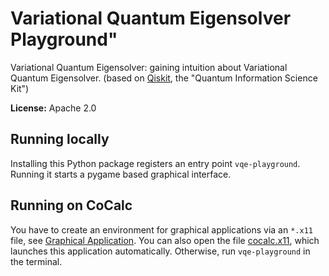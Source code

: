 # Variational Quantum Eigensolver Playground"

Variational Quantum Eigensolver: gaining intuition about Variational Quantum Eigensolver.
(based on [Qiskit](https://qiskit.org/), the "Quantum Information Science Kit")

**License:** Apache 2.0

## Running locally

Installing this Python package registers an entry point `vqe-playground`.
Running it starts a pygame based graphical interface.

## Running on CoCalc

You have to create an environment for graphical applications via an `*.x11` file,
see [Graphical Application](https://doc.cocalc.com/x11.html).
You can also open the file [cocalc.x11](./cocalc.x11), which launches this application automatically.
Otherwise, run `vqe-playground` in the terminal.

